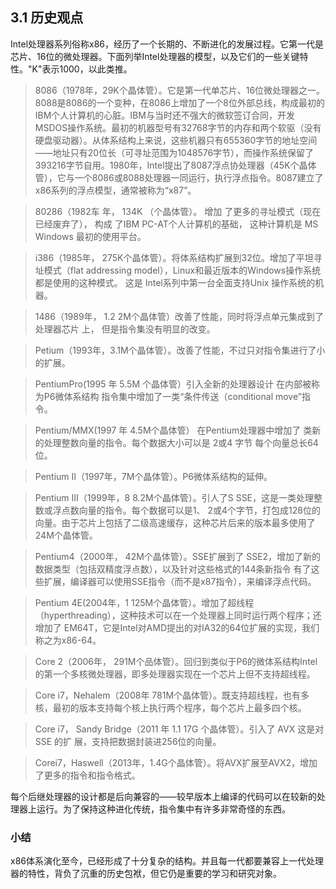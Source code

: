 ## 3.1 历史观点
Intel处理器系列俗称x86，经历了一个长期的、不断进化的发展过程。它第一代是芯片、16位的微处理器。下面列举Intel处理器的模型，以及它们的一些关键特性。"K"表示1000，以此类推。

> 8086（1978年，29K个晶体管）。它是第一代单芯片、16位微处理器之一。8088是8086的一个变种，在8086上增加了一个8位外部总线，构成最初的IBM个人计算机的心脏。IBM与当时还不强大的微软签订合同，开发MSDOS操作系统。最初的机器型号有32768字节的内存和两个软驱（没有硬盘驱动器）。从体系结构上来说，这些机器只有655360字节的地址空间——地址只有20位长（可寻址范围为1048576字节），而操作系统保留了393216字节自用。1980年，Intel提出了8087浮点协处理器（45K个晶体管），它与一个8086或8088处理器一同运行，执行浮点指令。8087建立了x86系列的浮点模型，通常被称为“x87”。


> 80286（1982车 年， 134K （个晶体管）。 增加 了更多的寻址模式（现在已经废弃了）， 构成
了IBM PC-AT个人计算机的基础， 这种计算机是 MS Windows 最初的使用平台。

> i386（1985年， 275K个晶体管）。将体系结构扩展到32位。增加了平坦寻址模式（flat
addressing model），Linux和最近版本的Windows操作系统都是使用的这种模式。 这是
Intel系列中第一台全面支持Unix 操作系统的机器。

> 1486（1989年， 1.2 2M个晶体管）改善了性能，同时将浮点单元集成到了处理器芯片
上， 但是指令集没有明显的改变。

> Petium（1993年，3.1M个晶体管）。改善了性能，不过只对指令集进行了小的扩展。

> PentiumPro(1995  年 5.5M 个晶体管）引入全新的处理器设计 在内部被称为P6微体系结构 指令集中增加了一类“条件传送（conditional move”指令。


> Pentium/MMX(1997 年 4.5M个晶体管） 在Pentium处理器中增加了 类新的处理整数向量的指令。每个数据大小可以是 2或4 字节 每个向量总长64位。


> Pentium II（1997年，7M个晶体管）。P6微体系结构的延伸。


> Pentium III（1999年，8 8.2M个晶体管）。引人了S SSE，这是一类处理整数或浮点数向量的指令。每个数据可以是1、 2或4个字节，打包成128位的向量。由于芯片上包括了二级高速缓存，这种芯片后来的版本最多使用了24M个晶体管。


> Pentium4（2000年， 42M个晶体管）。SSE扩展到了 SSE2，增加了新的数据类型（包括双精度浮点数），以及针对这些格式的144条新指令 有了这些扩展，编译器可以使用SSE指令（而不是x87指令），来编译浮点代码。


> Pentium 4E(2004年，1 125M个晶体管）。增加了超线程（hyperthreading），这种技术可以在一个处理器上同时运行两个程序；还增加了 EM64T，它是Intel对AMD提出的对IA32的64位扩展的实现，我们称之为x86-64。

> Core 2（2006年， 291M个品体管）。回归到类似于P6的微体系结构Intel的第一个多核微处理器，即多处理器实现在一个芯片上但不支持超线程。

> Core i7，Nehalem（2008年 781M个晶体管）。既支持超线程，也有多核，最初的版本支持每个核上执行两个程序，每个芯片上最多四个核。

> Core i7， Sandy Bridge（2011  年 1.1 17G 个晶体管）。引入了 AVX 这是对SSE 的扩
展，支持把数据封装进256位的向量。

> Corei7，Haswell（2013年，1.4G个晶体管）。将AVX扩展至AVX2，增加了更多的指令和指令格式。

每个后继处理器的设计都是后向兼容的——较早版本上编译的代码可以在较新的处理器上运行。为了保持这种进化传统，指令集中有许多非常奇怪的东西。

### 小结
x86体系演化至今，已经形成了十分复杂的结构。并且每一代都要兼容上一代处理器的特性，背负了沉重的历史包袱，但它仍是重要的学习和研究对象。